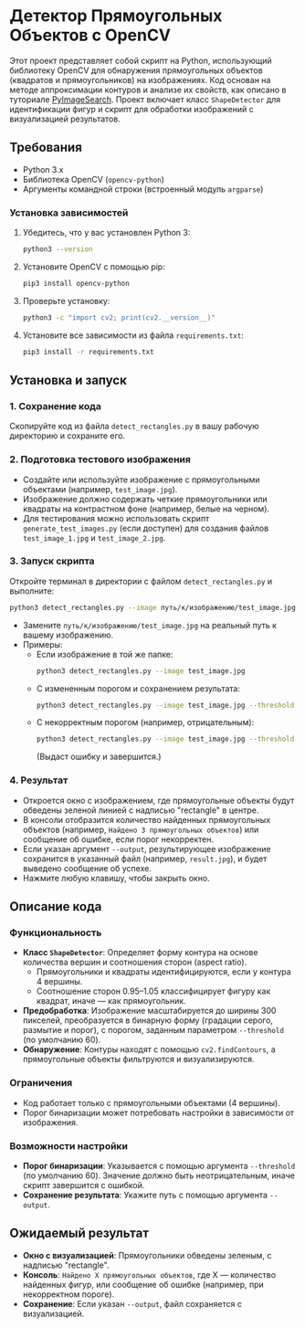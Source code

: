# Детектор Прямоугольных Объектов с OpenCV

Этот проект представляет собой скрипт на Python, использующий библиотеку OpenCV для обнаружения прямоугольных объектов (квадратов и прямоугольников) на изображениях. Код основан на методе аппроксимации контуров и анализе их свойств, как описано в туториале [PyImageSearch](https://pyimagesearch.com/2016/02/08/opencv-shape-detection/). Проект включает класс `ShapeDetector` для идентификации фигур и скрипт для обработки изображений с визуализацией результатов.

## Требования

- Python 3.x
- Библиотека OpenCV (`opencv-python`)
- Аргументы командной строки (встроенный модуль `argparse`)

### Установка зависимостей

1. Убедитесь, что у вас установлен Python 3:
   ```bash
   python3 --version
   ```
2. Установите OpenCV с помощью pip:
   ```bash
   pip3 install opencv-python
   ```
3. Проверьте установку:
   ```bash
   python3 -c "import cv2; print(cv2.__version__)"
   ```
4. Установите все зависимости из файла `requirements.txt`:
   ```bash
   pip3 install -r requirements.txt
   ```

## Установка и запуск

### 1. Сохранение кода
Скопируйте код из файла `detect_rectangles.py` в вашу рабочую директорию и сохраните его.

### 2. Подготовка тестового изображения
- Создайте или используйте изображение с прямоугольными объектами (например, `test_image.jpg`).
- Изображение должно содержать четкие прямоугольники или квадраты на контрастном фоне (например, белые на черном).
- Для тестирования можно использовать скрипт `generate_test_images.py` (если доступен) для создания файлов `test_image_1.jpg` и `test_image_2.jpg`.

### 3. Запуск скрипта
Откройте терминал в директории с файлом `detect_rectangles.py` и выполните:
```bash
python3 detect_rectangles.py --image путь/к/изображению/test_image.jpg
```
- Замените `путь/к/изображению/test_image.jpg` на реальный путь к вашему изображению.
- Примеры:
  - Если изображение в той же папке:
    ```bash
    python3 detect_rectangles.py --image test_image.jpg
    ```
  - С измененным порогом и сохранением результата:
    ```bash
    python3 detect_rectangles.py --image test_image.jpg --threshold 50 --output result.jpg
    ```
  - С некорректным порогом (например, отрицательным):
    ```bash
    python3 detect_rectangles.py --image test_image.jpg --threshold -10
    ```
    (Выдаст ошибку и завершится.)

### 4. Результат
- Откроется окно с изображением, где прямоугольные объекты будут обведены зеленой линией с надписью "rectangle" в центре.
- В консоли отобразится количество найденных прямоугольных объектов (например, `Найдено 3 прямоугольных объектов`) или сообщение об ошибке, если порог некорректен.
- Если указан аргумент `--output`, результирующее изображение сохранится в указанный файл (например, `result.jpg`), и будет выведено сообщение об успехе.
- Нажмите любую клавишу, чтобы закрыть окно.

## Описание кода

### Функциональность

- **Класс `ShapeDetector`**: Определяет форму контура на основе количества вершин и соотношения сторон (aspect ratio).
  - Прямоугольники и квадраты идентифицируются, если у контура 4 вершины.
  - Соотношение сторон 0.95–1.05 классифицирует фигуру как квадрат, иначе — как прямоугольник.
- **Предобработка**: Изображение масштабируется до ширины 300 пикселей, преобразуется в бинарную форму (градации серого, размытие и порог), с порогом, заданным параметром `--threshold` (по умолчанию 60).
- **Обнаружение**: Контуры находят с помощью `cv2.findContours`, а прямоугольные объекты фильтруются и визуализируются.

### Ограничения
- Код работает только с прямоугольными объектами (4 вершины).
- Порог бинаризации может потребовать настройки в зависимости от изображения.

### Возможности настройки
- **Порог бинаризации**: Указывается с помощью аргумента `--threshold` (по умолчанию 60). Значение должно быть неотрицательным, иначе скрипт завершится с ошибкой.
- **Сохранение результата**: Укажите путь с помощью аргумента `--output`.

## Ожидаемый результат
- **Окно с визуализацией**: Прямоугольники обведены зеленым, с надписью "rectangle".
- **Консоль**: `Найдено X прямоугольных объектов`, где X — количество найденных фигур, или сообщение об ошибке (например, при некорректном пороге).
- **Сохранение**: Если указан `--output`, файл сохраняется с визуализацией.
